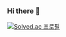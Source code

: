 ### Hi there 👋

[![Solved.ac
프로필](http://mazassumnida.wtf/api/v2/generate_badge?boj=kim_doyeon)](https://solved.ac/kim_doyeon)

<!--
**cherishmey/cherishmey** is a ✨ _special_ ✨ repository because its `README.md` (this file) appears on your GitHub profile.

Here are some ideas to get you started:

- 🔭 I’m currently working on ...
- 🌱 I’m currently learning ...
- 👯 I’m looking to collaborate on ...
- 🤔 I’m looking for help with ...
- 💬 Ask me about ...
- 📫 How to reach me: ...
- 😄 Pronouns: ...
- ⚡ Fun fact: ...
-->
